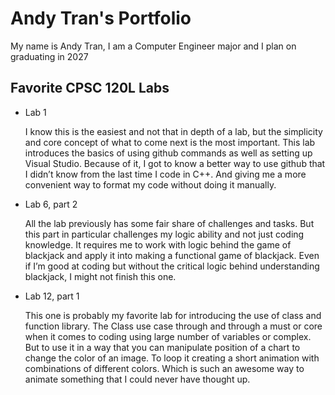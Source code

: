 
# Andy Tran's Portfolio

My name is Andy Tran, I am a Computer Engineer major and I plan on graduating in 2027

## Favorite CPSC 120L Labs

* Lab 1

    I know this is the easiest and not that in depth of a lab, but the simplicity and core concept of what to come next is the most important. This lab introduces the basics of using github commands as well as setting up Visual Studio. Because of it, I got to know a better way to use github that I didn’t know from the last time I code in C++. And giving me a more convenient way to format my code without doing it manually.

* Lab 6, part 2

    All the lab previously has some fair share of challenges and tasks. But this part in particular challenges my logic ability and not just coding knowledge. It requires me to work with logic behind the game of blackjack and apply it into making a functional game of blackjack. Even if I’m good at coding but without the critical logic behind understanding blackjack, I might not finish this one.

* Lab 12, part 1

    This one is probably my favorite lab for introducing the use of class and function library. The Class use case through and through a must or core when it comes to coding using large number of variables or complex. But to use it in a way that you can manipulate position of a chart to change the color of an image. To loop it creating a short animation with combinations of different colors. Which is such an awesome way to animate something that I could never have thought up.
